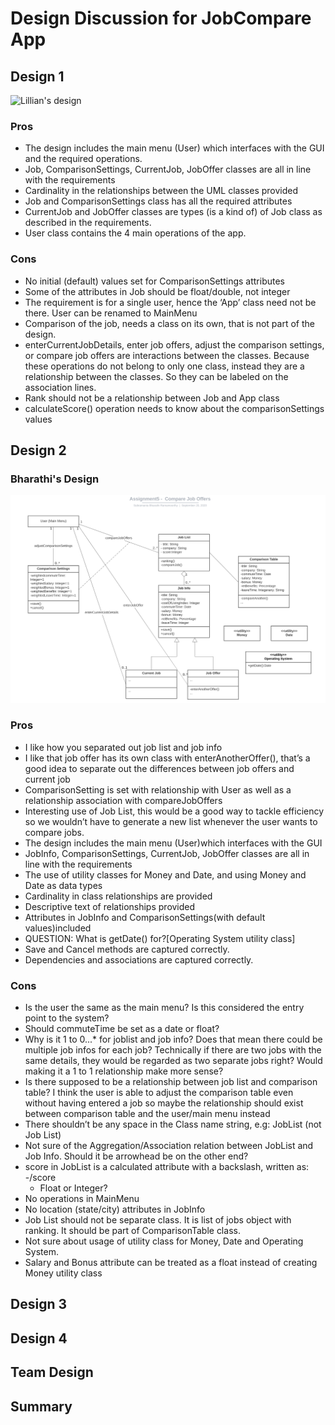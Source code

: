 # Design Discussion for JobCompare App
## Design 1
![Lillian's design](https://github.gatech.edu/gt-omscs-se-2020fall/6300Fall20Team030/tree/master/GroupProject/Design-Team/lilliandesign.png)
### Pros
* The design includes the main menu (User) which interfaces with the GUI and the required operations.
* Job, ComparisonSettings, CurrentJob, JobOffer classes are all in line with the requirements
* Cardinality in the relationships between the UML classes provided
* Job and ComparisonSettings class has all the required attributes
* CurrentJob and JobOffer classes are types (is a kind of) of Job class as described in the requirements.
* User class contains the 4 main operations of the app.

### Cons
* No initial (default) values set for ComparisonSettings attributes
* Some of the attributes in Job should be float/double, not integer
* The requirement is for a single user, hence the ‘App’ class need not be there. User can be renamed to MainMenu
* Comparison of the job, needs a class on its own, that is not part of the design.
* enterCurrentJobDetails, enter job offers, adjust the comparison settings, or compare job offers are interactions between the classes. Because these operations do not belong to only one class, instead they are a relationship between the classes. So they can be labeled on the association lines.
* Rank should not be a relationship between Job and App class
* calculateScore() operation needs to know about the comparisonSettings values

## Design 2
### Bharathi's Design
![Bharathi's design](bharathidesign.png)
### Pros
* I like how you separated out job list and job info
* I like that job offer has its own class with enterAnotherOffer(), that’s a good idea to separate out the differences between job offers and current job
* ComparisonSetting is set with relationship with User as well as a relationship association with compareJobOffers
* Interesting use of Job List, this would be a good way to tackle efficiency so we wouldn’t have to generate a new list whenever the user wants to compare jobs.
* The design includes the main menu (User)which interfaces with the GUI
* JobInfo, ComparisonSettings, CurrentJob, JobOffer classes are all in line with the requirements
* The use of utility classes for Money and Date, and using Money and Date as data types
* Cardinality in class relationships are provided
* Descriptive text of relationships provided
* Attributes in JobInfo and ComparisonSettings(with default values)included
* QUESTION: What is getDate() for?[Operating System utility class]
* Save and Cancel methods are captured correctly.
* Dependencies and associations are captured correctly.

### Cons
* Is the user the same as the main menu? Is this considered the entry point to the system?
* Should commuteTime be set as a date or float?
* Why is it 1 to 0...* for joblist and job info? Does that mean there could be multiple job infos for each job? Technically if there are two jobs with the same details, they would be regarded as two separate jobs right? Would making it a 1 to 1 relationship make more sense?
* Is there supposed to be a relationship between job list and comparison table? I think the user is able to adjust the comparison table even without having entered a job so maybe the relationship should exist between comparison table and the user/main menu instead
* There shouldn’t be any space in the Class name string, e.g: JobList (not Job List)
* Not sure of the Aggregation/Association relation between JobList and Job Info. Should it be arrowhead be on the other end?
* score in JobList is a calculated attribute with a backslash, written as: -/score
  - Float or Integer?
* No operations in MainMenu
* No location (state/city) attributes in JobInfo
* Job List should not be separate class. It is list of jobs object with ranking. It should be part of ComparisonTable class.
* Not sure about usage of utility class for Money, Date and Operating System.
* Salary and Bonus attribute can be treated as a float instead of creating Money utility class

## Design 3

## Design 4

## Team Design

## Summary
